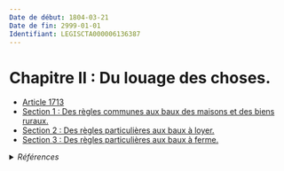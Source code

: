 ```yaml
---
Date de début: 1804-03-21
Date de fin: 2999-01-01
Identifiant: LEGISCTA000006136387
---
```


<h1>Chapitre II : Du louage des choses.</h1>

- [Article 1713](article_1713.md)
- [Section 1 : Des règles communes aux baux des maisons et des biens ruraux.](section_1/README.md)
- [Section 2 : Des règles particulières aux baux à loyer.](section_2/README.md)
- [Section 3 : Des règles particulières aux baux à ferme.](section_3/README.md)

<details>
  <summary><em>Références</em></summary>

  <h2>Articles faisant référence à la section</h2>
  
  <ul>
    <li>
      <a href="https://legal.tricoteuses.fr//redirection/LEGIARTI000049386981?vers=git&vers=legifrance">LOI n° 2024-317 du 8 avril 2024 portant mesures pour bâtir la société du bien vieillir et de l'autonomie - article 39 ENTIEREMENT_MODIF</a> CITATION source
    </li>
  </ul>
</details>
